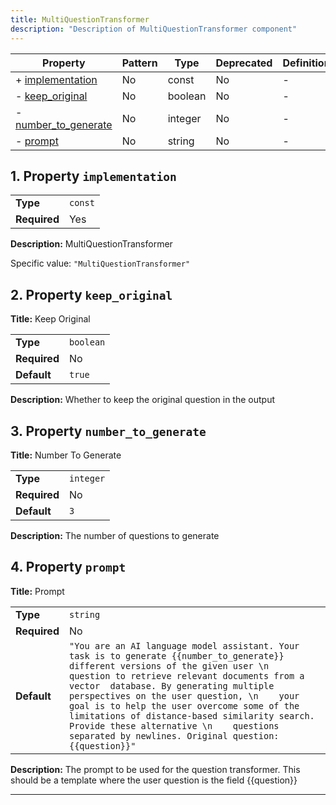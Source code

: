 ```yaml
---
title: MultiQuestionTransformer
description: "Description of MultiQuestionTransformer component"
---
```


| Property                                     | Pattern | Type    | Deprecated | Definition | Title/Description        |
| -------------------------------------------- | ------- | ------- | ---------- | ---------- | ------------------------ |
| + [implementation](#implementation )         | No      | const   | No         | -          | MultiQuestionTransformer |
| - [keep_original](#keep_original )           | No      | boolean | No         | -          | Keep Original            |
| - [number_to_generate](#number_to_generate ) | No      | integer | No         | -          | Number To Generate       |
| - [prompt](#prompt )                         | No      | string  | No         | -          | Prompt                   |

## <a name="implementation"></a>1. Property `implementation`

|              |         |
| ------------ | ------- |
| **Type**     | `const` |
| **Required** | Yes     |

**Description:** MultiQuestionTransformer

Specific value: `"MultiQuestionTransformer"`

## <a name="keep_original"></a>2. Property `keep_original`

**Title:** Keep Original

|              |           |
| ------------ | --------- |
| **Type**     | `boolean` |
| **Required** | No        |
| **Default**  | `true`    |

**Description:** Whether to keep the original question in the output

## <a name="number_to_generate"></a>3. Property `number_to_generate`

**Title:** Number To Generate

|              |           |
| ------------ | --------- |
| **Type**     | `integer` |
| **Required** | No        |
| **Default**  | `3`       |

**Description:** The number of questions to generate

## <a name="prompt"></a>4. Property `prompt`

**Title:** Prompt

|              |                                                                                                                                                                                                                                                                                                                                                                                                                                                                              |
| ------------ | ---------------------------------------------------------------------------------------------------------------------------------------------------------------------------------------------------------------------------------------------------------------------------------------------------------------------------------------------------------------------------------------------------------------------------------------------------------------------------- |
| **Type**     | `string`                                                                                                                                                                                                                                                                                                                                                                                                                                                                     |
| **Required** | No                                                                                                                                                                                                                                                                                                                                                                                                                                                                           |
| **Default**  | `"You are an AI language model assistant. Your task is to generate {{number_to_generate}} different versions of the given user \n    question to retrieve relevant documents from a vector  database. By generating multiple perspectives on the user question, \n    your goal is to help the user overcome some of the limitations of distance-based similarity search. Provide these alternative \n    questions separated by newlines. Original question: {{question}}"` |

**Description:** The prompt to be used for the question transformer. This should be a template where the user question is the field {{question}}

----------------------------------------------------------------------------------------------------------------------------

